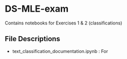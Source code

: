 # DS-MLE-exam
Contains notebooks for Exercises 1 & 2 (classifications)

## File Descriptions
* text_classification_documentation.ipynb : For

